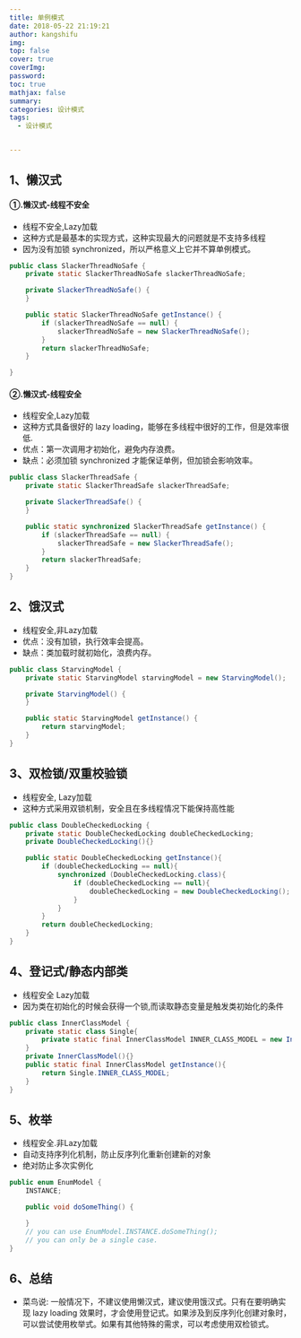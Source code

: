 ```yaml
---
title: 单例模式
date: 2018-05-22 21:19:21
author: kangshifu
img: 
top: false
cover: true
coverImg: 
password: 
toc: true
mathjax: false
summary: 
categories: 设计模式
tags:
  - 设计模式


---
```


<!--more-->  

## 1、懒汉式
#### ①.懒汉式-线程不安全
* 线程不安全,Lazy加载
* 这种方式是最基本的实现方式，这种实现最大的问题就是不支持多线程
* 因为没有加锁 synchronized，所以严格意义上它并不算单例模式。
```  java
public class SlackerThreadNoSafe {
    private static SlackerThreadNoSafe slackerThreadNoSafe;

    private SlackerThreadNoSafe() {
    }

    public static SlackerThreadNoSafe getInstance() {
        if (slackerThreadNoSafe == null) {
            slackerThreadNoSafe = new SlackerThreadNoSafe();
        }
        return slackerThreadNoSafe;
    }

}   
```
#### ②.懒汉式-线程安全
* 线程安全,Lazy加载
* 这种方式具备很好的 lazy loading，能够在多线程中很好的工作，但是效率很低.  
* 优点：第一次调用才初始化，避免内存浪费。  
* 缺点：必须加锁 synchronized 才能保证单例，但加锁会影响效率。  
```  java
public class SlackerThreadSafe {
    private static SlackerThreadSafe slackerThreadSafe;

    private SlackerThreadSafe() {
    }

    public static synchronized SlackerThreadSafe getInstance() {
        if (slackerThreadSafe == null) {
            slackerThreadSafe = new SlackerThreadSafe();
        }
        return slackerThreadSafe;
    }
}  
```


## 2、饿汉式 
* 线程安全,非Lazy加载
* 优点：没有加锁，执行效率会提高。
* 缺点：类加载时就初始化，浪费内存。
```  java
public class StarvingModel {
    private static StarvingModel starvingModel = new StarvingModel();

    private StarvingModel() {
    }

    public static StarvingModel getInstance() {
        return starvingModel;
    }
}  
```

## 3、双检锁/双重校验锁
* 线程安全, Lazy加载
* 这种方式采用双锁机制，安全且在多线程情况下能保持高性能
```java
public class DoubleCheckedLocking {
    private static DoubleCheckedLocking doubleCheckedLocking;
    private DoubleCheckedLocking(){}

    public static DoubleCheckedLocking getInstance(){
        if (doubleCheckedLocking == null){
            synchronized (DoubleCheckedLocking.class){
                if (doubleCheckedLocking == null){
                    doubleCheckedLocking = new DoubleCheckedLocking();
                }
            }
        }
        return doubleCheckedLocking;
    }
}
```

## 4、登记式/静态内部类
* 线程安全  Lazy加载
* 因为类在初始化的时候会获得一个锁,而读取静态变量是触发类初始化的条件
```java
public class InnerClassModel {
    private static class Single{
        private static final InnerClassModel INNER_CLASS_MODEL = new InnerClassModel();
    }
    private InnerClassModel(){}
    public static final InnerClassModel getInstance(){
        return Single.INNER_CLASS_MODEL;
    }
}

```


## 5、枚举
* 线程安全.非Lazy加载
* 自动支持序列化机制，防止反序列化重新创建新的对象
* 绝对防止多次实例化
```java
public enum EnumModel {
    INSTANCE;

    public void doSomeThing() {

    }
    // you can use EnumModel.INSTANCE.doSomeThing();
    // you can only be a single case.
}
```

## 6、总结
* 菜鸟说: 一般情况下，不建议使用懒汉式，建议使用饿汉式。只有在要明确实现 lazy loading 效果时，才会使用登记式。如果涉及到反序列化创建对象时，可以尝试使用枚举式。如果有其他特殊的需求，可以考虑使用双检锁式。